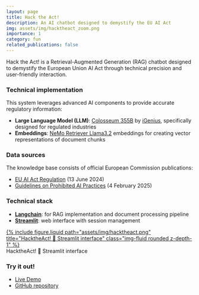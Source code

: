 ```yaml
---
layout: page
title: Hack the Act! 
description: An AI chatbot designed to demystify the EU AI Act
img: assets/img/hacktheact_zoom.png
importance: 1
category: fun
related_publications: false
---
```



Hack the Act! is a Retrieval-Augmented Generation (RAG) chatbot designed to demystify the European Union AI Act through technical precision and user-friendly interaction.

### Technical implementation

This system leverages advanced AI components to provide accurate regulatory information:
- **Large Language Model (LLM)**: [Colosseum 355B](https://build.nvidia.com/igenius/colosseum_355b_instruct_16k) by [iGenius](https://www.igenius.ai/), specifically designed for regulated industries
- **Embeddings**: [NeMo Retriever Llama3.2](https://build.nvidia.com/nvidia/llama-3_2-nv-embedqa-1b-v2) embeddings for creating vector representations of document chunks

### Data sources
The knowledge base consists of official European Commission publications:
- [EU AI Act Regulation](https://eur-lex.europa.eu/eli/reg/2024/1689/oj/eng) (13 June 2024)
- [Guidelines on Prohibited AI Practices](https://digital-strategy.ec.europa.eu/en/library/commission-publishes-guidelines-prohibited-artificial-intelligence-ai-practices-defined-ai-act) (4 February 2025)

### Technical stack
- **[Langchain](https://www.langchain.com/)**: for RAG implementation and document processing pipeline
- **[Streamlit](https://streamlit.io/)**: web interface with session management

<div class="row justify-content-sm-center">
    <div class="col-sm-12 mt-3 mt-md-0">
        <a href="https://hacktheact.streamlit.app/" target="_blank">
            {% include figure.liquid path="assets/img/hacktheact.png" title="HacktheAct! 🤖 Streamlit interface" class="img-fluid rounded z-depth-1" %}
        </a>
    </div>
</div>
<div class="caption">
    HacktheAct! 🤖 Streamlit interface 
</div>

### Try it out!

- [Live Demo](https://hacktheact.streamlit.app/)
- [GitHub repository](https://github.com/gianluigilopardo/hacktheact)
